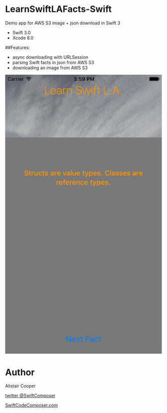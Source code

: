 # LearnSwiftLAFacts-Swift
Demo app for AWS S3 image + json download in Swift 3

- Swift 3.0
- Xcode 8.0

##Features:
+ async downloading with URLSession
+ parsing Swift facts in json from AWS S3 
+ downloading an image from AWS S3  

![Alt text](/LearnSwiftFactsSS.png?raw=true "")

# Author
Alistair Cooper

[twitter @SwiftComposer](https://www.twitter.com/swiftcomposer.com)

[SwiftCodeComposer.com](https://www.swiftcodecomposer.com)

